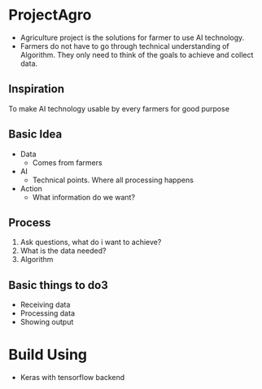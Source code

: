 # ProjectAgro
- Agriculture project is the solutions for farmer to use AI technology.
- Farmers do not have to go through technical understanding of Algorithm. They only need to think of the goals to achieve and collect data.

## Inspiration
To make AI technology usable by every farmers for good purpose

## Basic Idea
- Data
  - Comes from farmers
- AI
  - Technical points. Where all processing happens
- Action
  - What information do we want?

## Process
1) Ask questions, what do i want to achieve?
2) What is the data needed?
3) Algorithm

## Basic things to do3
- Receiving data
- Processing data
- Showing output

# Build Using
- Keras with tensorflow backend
